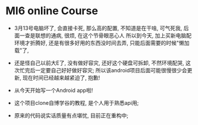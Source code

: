 # MI6 online Course

- 3月13号电脑坏了, 会直接卡死, 那么高的配置, 不知道是在干啥, 
可气死我, 后面一查是联想的通病, 很烦, 在这个节骨眼恶心人
所以到今天, 加上买新电脑配环境才折腾好, 还是有很多好用的东西没时间去弄, 
只能后面需要的时候"懒加载"了, 
- 还是怪自己以前大E了, 没有做好容灾, 还好这个硬盘可拆卸, 不然环境配哭,
这次忙完后一定要自己好好做好容灾;
所以该android项目后面可能很慢很少会更新, 现在时间已经越来越紧迫了, 抱歉!

- 从今天开始写一个Android app啦!
- 这个项目clone自博学谷的教程, 是个人用于熟悉api用;
- 原来的代码说实话质量有点堪忧, 目前正在重构中;